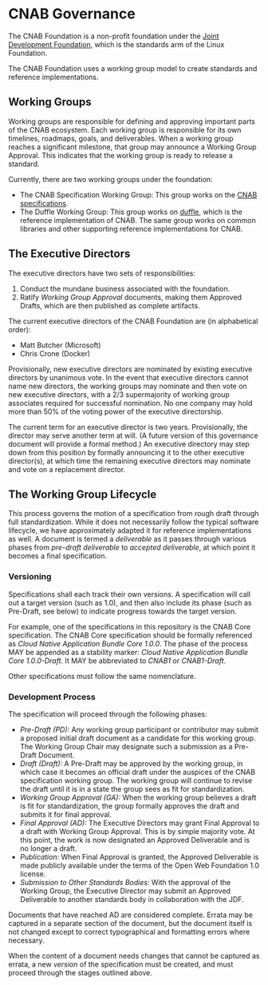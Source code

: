 # CNAB Governance

The CNAB Foundation is a non-profit foundation under the [Joint Development Foundation](http://www.jointdevelopment.org/), which is the standards arm of the Linux Foundation.

The CNAB Foundation uses a working group model to create standards and reference implementations.

## Working Groups

Working groups are responsible for defining and approving important parts of the CNAB ecosystem. Each working group is responsible for its own timelines, roadmaps, goals, and deliverables. When a working group reaches a significant milestone, that group may announce a Working Group Approval. This indicates that the working group is ready to release a standard.

Currently, there are two working groups under the foundation:

- The CNAB Specification Working Group: This group works on the [CNAB specifications](https://github.com/deislabs/cnab-spec).
- The Duffle Working Group: This group works on [duffle](https://github.com/deislabs/duffle), which is the reference implementation of CNAB. The same group works on common libraries and other supporting reference implementations for CNAB.

## The Executive Directors

The executive directors have two sets of responsibilities:

1. Conduct the mundane business associated with the foundation.
2. Ratify _Working Group Approval_ documents, making them Approved Drafts, which are then published as complete artifacts.

The current executive directors of the CNAB Foundation are (in alphabetical order):

- Matt Butcher (Microsoft)
- Chris Crone (Docker)

Provisionally, new executive directors are nominated by existing executive directors by unanimous vote. In the event that executive directors cannot name new directors, the working groups may nominate and then vote on new executive directors, with a 2/3 supermajority of working group associates required for successful nomination. No one company may hold more than 50% of the voting power of the executive directorship.

The current term for an executive director is two years. Provisionally, the director may serve another term at will. (A future version of this governance document will provide a formal method.) An executive directory may step down from this position by formally announcing it to the other executive director(s), at which time the remaining executive directors may nominate and vote on a replacement director.

## The Working Group Lifecycle

This process governs the motion of a specification from rough draft through full standardization. While it does not necessarily follow the typical software lifecycle, we have approximately adapted it for reference implementations as well. A document is termed a _deliverable_ as it passes through various phases from _pre-draft deliverable_ to _accepted deliverable_, at which point it becomes a final specification.

### Versioning

Specifications shall each track their own versions. A specification will call out a target version (such as 1.0), and then also include its phase (such as Pre-Draft, see below) to indicate progress towards the target version.

For example, one of the specifications in this repository is the CNAB Core specification. The CNAB Core specification should be formally referenced as _Cloud Native Application Bundle Core 1.0.0_. The phase of the process MAY be appended as a stability marker: _Cloud Native Application Bundle Core 1.0.0-Draft_. It MAY be abbreviated to _CNAB1_ or _CNAB1-Draft_.

Other specifications must follow the same nomenclature.

### Development Process

The specification will proceed through the following phases:

- *Pre-Draft (PD):* Any working group participant or contributor may submit a proposed initial draft document as a candidate for this working group. The Working Group Chair may designate such a submission as a Pre-Draft Document.
- *Draft (Draft):* A Pre-Draft may be approved by the working group, in which case it becomes an official draft under the auspices of the CNAB specification working group. The working group will continue to revise the draft until it is in a state the group sees as fit for standardization.
- *Working Group Approval (GA):* When the working group believes a draft is fit for standardization, the group formally approves the draft and submits it for final approval.
- *Final Approval (AD):* The Executive Directors may grant Final Approval to a draft with Working Group Approval. This is by simple majority vote. At this point, the work is now designated an Approved Deliverable and is no longer a draft.
- *Publication:* When Final Approval is granted, the Approved Deliverable is made publicly available under the terms of the Open Web Foundation 1.0 license.
- *Submission to Other Standards Bodies:* With the approval of the Working Group, the Executive Director may submit an Approved Deliverable to another standards body in collaboration with the JDF.

Documents that have reached AD are considered complete. Errata may be captured in a separate section of the document, but the document itself is not changed except to correct typographical and formatting errors where necessary.

When the content of a document needs changes that cannot be captured as errata, a new _version_ of the specification must be created, and must proceed through the stages outlined above.

